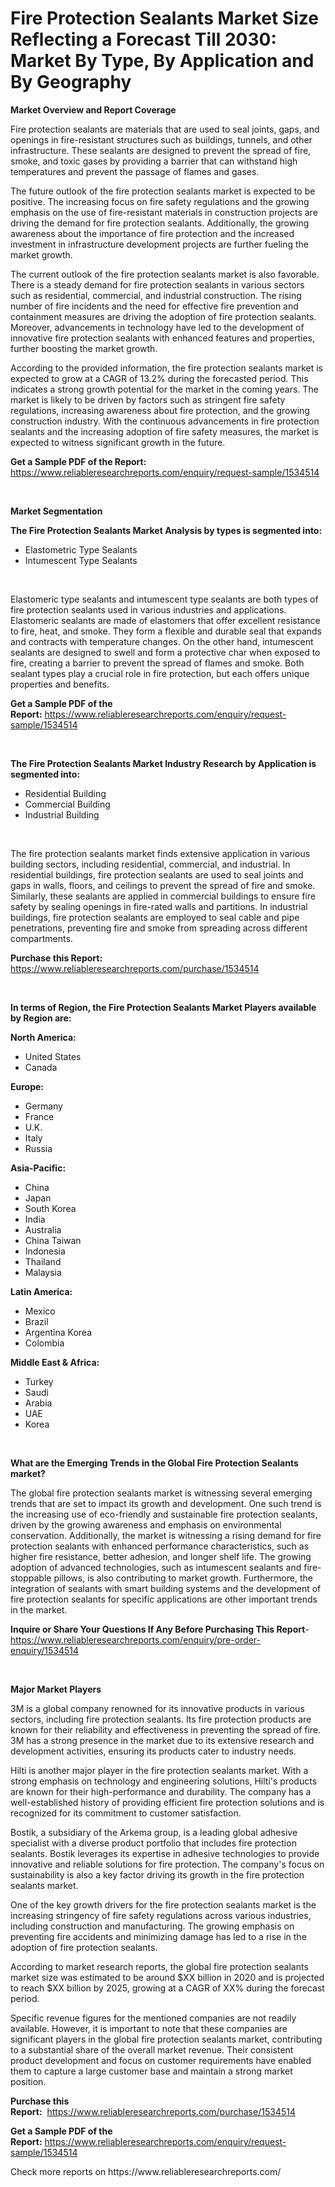 <p><h1>Fire Protection Sealants Market Size Reflecting a Forecast Till 2030: Market By Type, By Application and By Geography</h1></p><p><strong>Market Overview and Report Coverage</strong></p>
<p><p>Fire protection sealants are materials that are used to seal joints, gaps, and openings in fire-resistant structures such as buildings, tunnels, and other infrastructure. These sealants are designed to prevent the spread of fire, smoke, and toxic gases by providing a barrier that can withstand high temperatures and prevent the passage of flames and gases.</p><p>The future outlook of the fire protection sealants market is expected to be positive. The increasing focus on fire safety regulations and the growing emphasis on the use of fire-resistant materials in construction projects are driving the demand for fire protection sealants. Additionally, the growing awareness about the importance of fire protection and the increased investment in infrastructure development projects are further fueling the market growth.</p><p>The current outlook of the fire protection sealants market is also favorable. There is a steady demand for fire protection sealants in various sectors such as residential, commercial, and industrial construction. The rising number of fire incidents and the need for effective fire prevention and containment measures are driving the adoption of fire protection sealants. Moreover, advancements in technology have led to the development of innovative fire protection sealants with enhanced features and properties, further boosting the market growth.</p><p>According to the provided information, the fire protection sealants market is expected to grow at a CAGR of 13.2% during the forecasted period. This indicates a strong growth potential for the market in the coming years. The market is likely to be driven by factors such as stringent fire safety regulations, increasing awareness about fire protection, and the growing construction industry. With the continuous advancements in fire protection sealants and the increasing adoption of fire safety measures, the market is expected to witness significant growth in the future.</p></p>
<p><strong>Get a Sample PDF of the Report:</strong> <a href="https://www.reliableresearchreports.com/enquiry/request-sample/1534514">https://www.reliableresearchreports.com/enquiry/request-sample/1534514</a></p>
<p>&nbsp;</p>
<p><strong>Market Segmentation</strong></p>
<p><strong>The Fire Protection Sealants Market Analysis by types is segmented into:</strong></p>
<p><ul><li>Elastometric Type Sealants</li><li>Intumescent Type Sealants</li></ul></p>
<p>&nbsp;</p>
<p><p>Elastomeric type sealants and intumescent type sealants are both types of fire protection sealants used in various industries and applications. Elastomeric sealants are made of elastomers that offer excellent resistance to fire, heat, and smoke. They form a flexible and durable seal that expands and contracts with temperature changes. On the other hand, intumescent sealants are designed to swell and form a protective char when exposed to fire, creating a barrier to prevent the spread of flames and smoke. Both sealant types play a crucial role in fire protection, but each offers unique properties and benefits.</p></p>
<p><strong>Get a Sample PDF of the Report:</strong>&nbsp;<a href="https://www.reliableresearchreports.com/enquiry/request-sample/1534514">https://www.reliableresearchreports.com/enquiry/request-sample/1534514</a></p>
<p>&nbsp;</p>
<p><strong>The Fire Protection Sealants Market Industry Research by Application is segmented into:</strong></p>
<p><ul><li>Residential Building</li><li>Commercial Building</li><li>Industrial Building</li></ul></p>
<p>&nbsp;</p>
<p><p>The fire protection sealants market finds extensive application in various building sectors, including residential, commercial, and industrial. In residential buildings, fire protection sealants are used to seal joints and gaps in walls, floors, and ceilings to prevent the spread of fire and smoke. Similarly, these sealants are applied in commercial buildings to ensure fire safety by sealing openings in fire-rated walls and partitions. In industrial buildings, fire protection sealants are employed to seal cable and pipe penetrations, preventing fire and smoke from spreading across different compartments.</p></p>
<p><strong>Purchase this Report:</strong>&nbsp; <a href="https://www.reliableresearchreports.com/purchase/1534514">https://www.reliableresearchreports.com/purchase/1534514</a></p>
<p>&nbsp;</p>
<p><strong>In terms of Region, the Fire Protection Sealants Market Players available by Region are:</strong></p>
<p>
    <p> <strong> North America: </strong>
        <ul>
            <li>United States</li>
            <li>Canada</li>
        </ul>
        </p> 
    <p> <strong> Europe: </strong>
        <ul>
            <li>Germany</li>
            <li>France</li>
            <li>U.K.</li>
            <li>Italy</li>
            <li>Russia</li>
        </ul>
        </p> 
    <p> <strong> Asia-Pacific: </strong>
        <ul>
            <li>China</li>
            <li>Japan</li>
            <li>South Korea</li>
            <li>India</li>
            <li>Australia</li>
            <li>China Taiwan</li>
            <li>Indonesia</li>
            <li>Thailand</li>
            <li>Malaysia</li>
        </ul>
        </p> 
    <p> <strong> Latin America: </strong>
        <ul>
            <li>Mexico</li>
            <li>Brazil</li>
            <li>Argentina Korea</li>
            <li>Colombia</li>
        </ul>
        </p> 
    <p> <strong> Middle East & Africa: </strong>
        <ul>
            <li>Turkey</li>
            <li>Saudi</li>
            <li>Arabia</li>
            <li>UAE</li>
            <li>Korea</li>
        </ul>
    </p>
    </p>
<p>&nbsp;</p>
<p><strong>What are the Emerging Trends in the Global Fire Protection Sealants market?</strong></p>
<p><p>The global fire protection sealants market is witnessing several emerging trends that are set to impact its growth and development. One such trend is the increasing use of eco-friendly and sustainable fire protection sealants, driven by the growing awareness and emphasis on environmental conservation. Additionally, the market is witnessing a rising demand for fire protection sealants with enhanced performance characteristics, such as higher fire resistance, better adhesion, and longer shelf life. The growing adoption of advanced technologies, such as intumescent sealants and fire-stoppable pillows, is also contributing to market growth. Furthermore, the integration of sealants with smart building systems and the development of fire protection sealants for specific applications are other important trends in the market.</p></p>
<p><strong>Inquire or Share Your Questions If Any Before Purchasing This Report</strong>- <a href="https://www.reliableresearchreports.com/enquiry/pre-order-enquiry/1534514">https://www.reliableresearchreports.com/enquiry/pre-order-enquiry/1534514</a></p>
<p>&nbsp;</p>
<p><strong>Major Market Players</strong></p>
<p><p>3M is a global company renowned for its innovative products in various sectors, including fire protection sealants. Its fire protection products are known for their reliability and effectiveness in preventing the spread of fire. 3M has a strong presence in the market due to its extensive research and development activities, ensuring its products cater to industry needs.</p><p>Hilti is another major player in the fire protection sealants market. With a strong emphasis on technology and engineering solutions, Hilti's products are known for their high-performance and durability. The company has a well-established history of providing efficient fire protection solutions and is recognized for its commitment to customer satisfaction.</p><p>Bostik, a subsidiary of the Arkema group, is a leading global adhesive specialist with a diverse product portfolio that includes fire protection sealants. Bostik leverages its expertise in adhesive technologies to provide innovative and reliable solutions for fire protection. The company's focus on sustainability is also a key factor driving its growth in the fire protection sealants market.</p><p>One of the key growth drivers for the fire protection sealants market is the increasing stringency of fire safety regulations across various industries, including construction and manufacturing. The growing emphasis on preventing fire accidents and minimizing damage has led to a rise in the adoption of fire protection sealants.</p><p>According to market research reports, the global fire protection sealants market size was estimated to be around $XX billion in 2020 and is projected to reach $XX billion by 2025, growing at a CAGR of XX% during the forecast period.</p><p>Specific revenue figures for the mentioned companies are not readily available. However, it is important to note that these companies are significant players in the global fire protection sealants market, contributing to a substantial share of the overall market revenue. Their consistent product development and focus on customer requirements have enabled them to capture a large customer base and maintain a strong market position.</p></p>
<p><strong>Purchase this Report:</strong>&nbsp;&nbsp;<a href="https://www.reliableresearchreports.com/purchase/1534514">https://www.reliableresearchreports.com/purchase/1534514</a></p>
<p></p>
<p><strong>Get a Sample PDF of the Report:</strong>&nbsp;<a href="https://www.reliableresearchreports.com/enquiry/request-sample/1534514">https://www.reliableresearchreports.com/enquiry/request-sample/1534514</a></p>
<p>Check more reports on https://www.reliableresearchreports.com/</p>